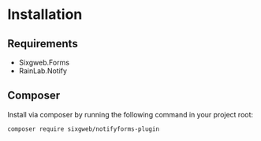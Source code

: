 # Installation

## Requirements

- Sixgweb.Forms
- RainLab.Notify

## Composer

Install via composer by running the following command in your project root:
```
composer require sixgweb/notifyforms-plugin
```